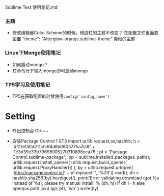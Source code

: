 Sublime Text 使用笔记.md



### 主题

- 修改编辑器Color Scheme的时候，侧边栏的主题不改变？
在配置文件里面要设置 "theme": "Afterglow-orange.sublime-theme" 类似的主题

### Linux下Mongo使用笔记

- 如何启动mongo？
- 在命令行下输入mongo即可启动mongo

### TP5学习及使用笔记
- TP5在获取配置的时候使用``config('config_name')``

# Setting
- 呼出控制台 Ctrl+~

- 安装Package Control
1.ST3
import urllib.request,os,hashlib; h = 'df21e130d211cfc94d9b0905775a7c0f' + '1e3d39e33b79698005270310898eea76'; pf = 'Package Control.sublime-package'; ipp = sublime.installed_packages_path(); urllib.request.install_opener( urllib.request.build_opener( urllib.request.ProxyHandler()) ); by = urllib.request.urlopen( 'http://packagecontrol.io/' + pf.replace(' ', '%20')).read(); dh = hashlib.sha256(by).hexdigest(); print('Error validating download (got %s instead of %s), please try manual install' % (dh, h)) if dh != h else open(os.path.join( ipp, pf), 'wb' ).write(by)


